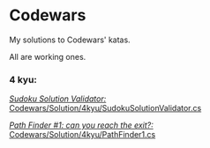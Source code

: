 # Codewars
My solutions to Codewars' katas.

All are working ones.
### 4 kyu:

[*Sudoku Solution Validator:* ](https://www.codewars.com/kata/529bf0e9bdf7657179000008) [Codewars/Solution/4kyu/SudokuSolutionValidator.cs](Codewars/Solution/4kyu/SudokuSolutionValidator.cs)

[*Path Finder #1: can you reach the exit?:* ](https://www.codewars.com/kata/5765870e190b1472ec0022a2) [Codewars/Solution/4kyu/PathFinder1.cs](Codewars/Solution/4kyu/PathFinder1.cs)

